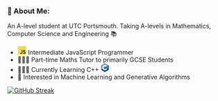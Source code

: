 ### 🤗 About Me:

An A-level student at UTC Portsmouth. Taking A-levels in Mathematics, Computer Science and Engineering 📚
    
   - <img src="https://github.com/devicons/devicon/blob/master/icons/javascript/javascript-original.svg" title="JavaScript" alt="JavaScript" width=20 height=20/> Intermediate JavaScript Programmer
   - 🧑🏻‍🏫 Part-time Maths Tutor to primarily GCSE Students
   - 🧑🏻‍💻 Currently Learning C++  <img src="https://github.com/devicons/devicon/blob/master/icons/cplusplus/cplusplus-original.svg" title="C++" alt="C++" width=20 height=20/>
   - 🤖 Interested in Machine Learning and Generative Algorithms 


[![GitHub Streak](https://streak-stats.demolab.com/?user=will-b106)](https://git.io/streak-stats)
